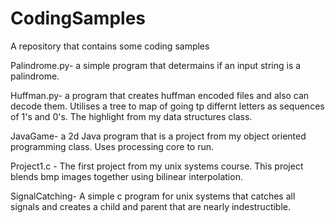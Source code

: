 # CodingSamples
A repository that contains some coding samples

Palindrome.py- a simple program that determains if an input string is a palindrome.


Huffman.py- a program that creates huffman encoded files and also can decode them. Utilises a tree to map of going tp differnt letters as sequences of 1's and 0's. The highlight from my data structures class.

JavaGame- a 2d Java program that is a project from my object oriented programming class. Uses processing core to run. 

Project1.c - The first project from my unix systems course. This project blends bmp images together using bilinear interpolation.

SignalCatching- A simple c program for unix systems that catches all signals and creates a child and parent that are nearly indestructible. 
